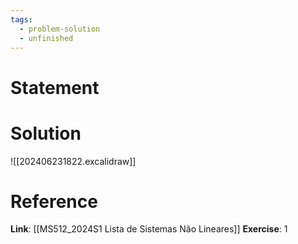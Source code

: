 ```yaml
---
tags:
  - problem-solution
  - unfinished
---
```

# Statement 


# Solution
![[202406231822.excalidraw]]

# Reference
**Link**: [[MS512_2024S1 Lista de Sistemas Não Lineares]]
**Exercise**: 1